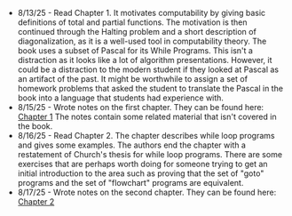 * 8/13/25 - Read Chapter 1. It motivates computability by giving basic definitions of total and partial functions. The motivation is then continued through the Halting problem and a short description of diagonalization, as it is a well-used tool in computability theory. The book uses a subset of Pascal for its While Programs. This isn't a distraction as it looks like a lot of algorithm presentations. However, it could be a distraction to the modern student if they looked at Pascal as an artifact of the past. It might be worthwhile to assign a set of homework problems that asked the student to translate the Pascal in the book into a language that students had experience with. 
* 8/15/25 - Wrote notes on the first chapter. They can be found here: [Chapter 1](./KMA%20Notes/Chapter%201.md) The notes contain some related material that isn't covered in the book.
* 8/16/25 - Read Chapter 2. The chapter describes while loop programs and gives some examples. The authors end the chapter with a restatement of Church's thesis for while loop programs. There are some exercises that are perhaps worth doing for someone trying to get an initial introduction to the area such as proving that the set of "goto" programs and the set of "flowchart" programs are equivalent.
* 8/17/25 - Wrote notes on the second chapter. They can be found here: [Chapter 2](./KMA%20Notes/Chapter%202.md)